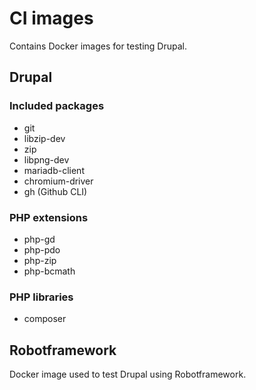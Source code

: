 # CI images

Contains Docker images for testing Drupal.

## Drupal
### Included packages

- git
- libzip-dev
- zip
- libpng-dev
- mariadb-client
- chromium-driver
- gh (Github CLI)

### PHP extensions

- php-gd
- php-pdo
- php-zip
- php-bcmath

### PHP libraries

- composer

## Robotframework

Docker image used to test Drupal using Robotframework.
